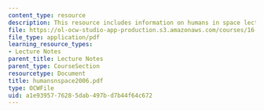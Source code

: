 ```yaml
---
content_type: resource
description: This resource includes information on humans in space lecture notes.
file: https://ol-ocw-studio-app-production.s3.amazonaws.com/courses/16-423j-aerospace-biomedical-and-life-support-engineering-spring-2006/a1e9395776285dab497bd7b44f64c672_humansnspace2006.pdf
file_type: application/pdf
learning_resource_types:
- Lecture Notes
parent_title: Lecture Notes
parent_type: CourseSection
resourcetype: Document
title: humansnspace2006.pdf
type: OCWFile
uid: a1e93957-7628-5dab-497b-d7b44f64c672
---
```

